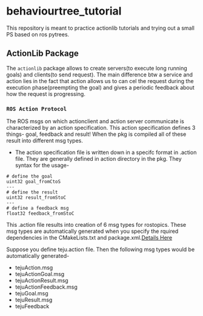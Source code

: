 # behaviourtree_tutorial

This repository is meant to practice actionlib tutorials and trying out a small PS based on ros pytrees.

## ActionLib Package
The `actionlib` package allows to create servers(to execute long running goals) and clients(to send request). The main difference btw a service and action lies in the fact that action allows us to can cel the request during the execution phase(preempting the goal) and gives a periodic feedback about how the request is progressing.

### `ROS Action Protocol`
The ROS msgs on which actionclient and action server communicate is characterized by an action specification. This action specification defines 3 things- goal, feedback and result! When the pkg is compiled all of these result into different msg types.

* The action specification file is written down in a specifc format in .action file. They are generally defined in action directory in the pkg. They syntax for the usage-
``` 
# define the goal
uint32 goal_fromCtoS
---
# define the result
uint32 result_fromStoC
---
# define a feedback msg
float32 feedback_fromStoC

```
This .action file results into creation of 6 msg types for rostopics.
These msg types are automatically generated when you specify the rquired dependencies in the CMakeLists.txt and package.xml.[Details Here](http://wiki.ros.org/actionlib)

Suppose you define teju.action file. Then the following msg types would be automatically generated-
- tejuAction.msg
- tejuActionGoal.msg
- tejuActionResult.msg
- tejuActionFeedback.msg
- tejuGoal.msg
- tejuResult.msg
- tejuFeedback


